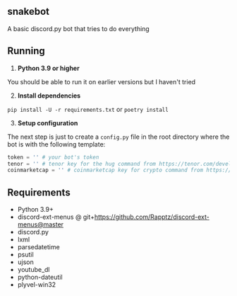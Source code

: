 ## snakebot
A basic discord.py bot that tries to do everything

## Running

1. **Python 3.9 or higher**

You should be able to run it on earlier versions but I haven't tried

2. **Install dependencies**

`pip install -U -r requirements.txt`
or
`poetry install`


3. **Setup configuration**

The next step is just to create a `config.py` file in the root directory where
the bot is with the following template:

```py
token = '' # your bot's token
tenor = '' # tenor key for the hug command from https://tenor.com/developer/dashboard
coinmarketcap = '' # coinmarketcap key for crypto command from https://pro.coinmarketcap.com/
```

## Requirements

- Python 3.9+
- discord-ext-menus @ git+https://github.com/Rapptz/discord-ext-menus@master
- discord.py
- lxml
- parsedatetime
- psutil
- ujson
- youtube_dl
- python-dateutil
- plyvel-win32
